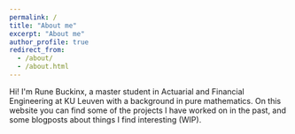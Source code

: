 ```yaml
---
permalink: /
title: "About me"
excerpt: "About me"
author_profile: true
redirect_from: 
  - /about/
  - /about.html
---
```


Hi! I'm Rune Buckinx, a master student in Actuarial and Financial Engineering at KU Leuven with a background in pure mathematics.
On this website you can find some of the projects I have worked on in the past, and some blogposts about things I find interesting (WIP).